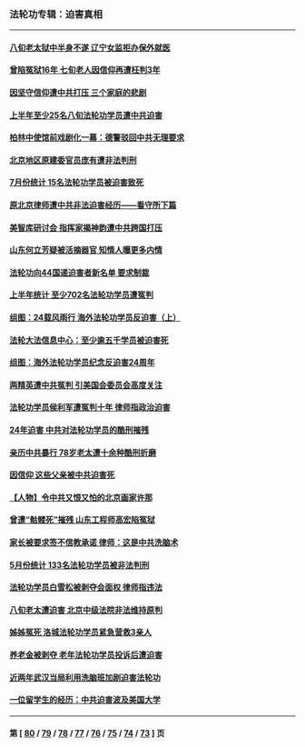 ### 法轮功专辑：迫害真相
---
#### [八旬老太狱中半身不遂 辽宁女监拒办保外就医](../../pages/nf4379/n14055233.md?08180430) 
#### [曾陷冤狱16年 七旬老人因信仰再遭枉判3年](../../pages/nf4379/n14054516.md?08180430) 
#### [因坚守信仰遭中共打压 三个家庭的悲剧](../../pages/nf4379/n14053714.md?08180430) 
#### [上半年至少25名八旬法轮功学员遭中共迫害](../../pages/nf4379/n14048655.md?08180430) 
#### [柏林中使馆前戏剧化一幕：德警驳回中共无理要求](../../pages/nf4379/n14050320.md?08180430) 
#### [北京地区原建委官员庞有遭非法判刑](../../pages/nf4379/n14049897.md?08180430) 
#### [7月份统计 15名法轮功学员被迫害致死](../../pages/nf4379/n14048158.md?08180430) 
#### [原北京律师遭中共非法迫害经历——看守所下篇](../../pages/nf4379/n14040009.md?08180430) 
#### [美智库研讨会 指挥家揭神韵遭中共跨国打压](../../pages/nf4379/n14048476.md?08180430) 
#### [山东何立芳疑被活摘器官 知情人曝更多内情](../../pages/nf4379/n14047530.md?08180430) 
#### [法轮功向44国递迫害者新名单 要求制裁](../../pages/nf4379/n14046082.md?08180430) 
#### [上半年统计 至少702名法轮功学员遭冤判](../../pages/nf4379/n14045278.md?08180430) 
#### [组图：24载风雨行 海外法轮功学员反迫害（上）](../../pages/nf4379/n14031583.md?08180430) 
#### [法轮大法信息中心：至少逾五千学员被迫害死](../../pages/nf4379/n14043255.md?08180430) 
#### [组图：海外法轮功学员纪念反迫害24周年](../../pages/nf4379/n14037675.md?08180430) 
#### [两精英遭中共冤判 引美国会委员会高度关注](../../pages/nf4379/n14026429.md?08180430) 
#### [法轮功学员侯利军遭冤判十年 律师指政治迫害](../../pages/nf4379/n14020465.md?08180430) 
#### [24年迫害 中共对法轮功学员的酷刑摧残](../../pages/nf4379/n14016856.md?08180430) 
#### [亲历中共暴行 78岁老太遭十余种酷刑折磨](../../pages/nf4379/n14016167.md?08180430) 
#### [因信仰 这些父亲被中共迫害死](../../pages/nf4379/n14015381.md?08180430) 
#### [【人物】令中共又恨又怕的北京画家许那](../../pages/nf4379/n14015698.md?08180430) 
#### [曾遭“骷髅死”摧残 山东工程师高宏陷冤狱](../../pages/nf4379/n14014585.md?08180430) 
#### [家长被要求签不信教承诺 律师：这是中共洗脑术](../../pages/nf4379/n14014255.md?08180430) 
#### [5月份统计 133名法轮功学员被非法判刑](../../pages/nf4379/n14013124.md?08180430) 
#### [法轮功学员白雪松被剥夺会面权 律师指违法](../../pages/nf4379/n14012545.md?08180430) 
#### [八旬老太遭迫害 北京中级法院非法维持原判](../../pages/nf4379/n14011579.md?08180430) 
#### [姊姊冤死 洛城法轮功学员紧急营救3亲人](../../pages/nf4379/n14011859.md?08180430) 
#### [养老金被剥夺 老年法轮功学员投诉后遭迫害](../../pages/nf4379/n14011154.md?08180430) 
#### [近两年武汉当局利用洗脑班加剧迫害法轮功](../../pages/nf4379/n14009413.md?08180430) 
#### [一位留学生的经历：中共迫害波及美国大学](../../pages/nf4379/n14008375.md?08180430) 

---
#### 第 [ [80](./80.md?08180430) / [79](./79.md?08180430) / [78](./78.md?08180430) / [77](./77.md?08180430) / [76](./76.md?08180430) / [75](./75.md?08180430) / [74](./74.md?08180430) / [73](./73.md?08180430) ] 页
